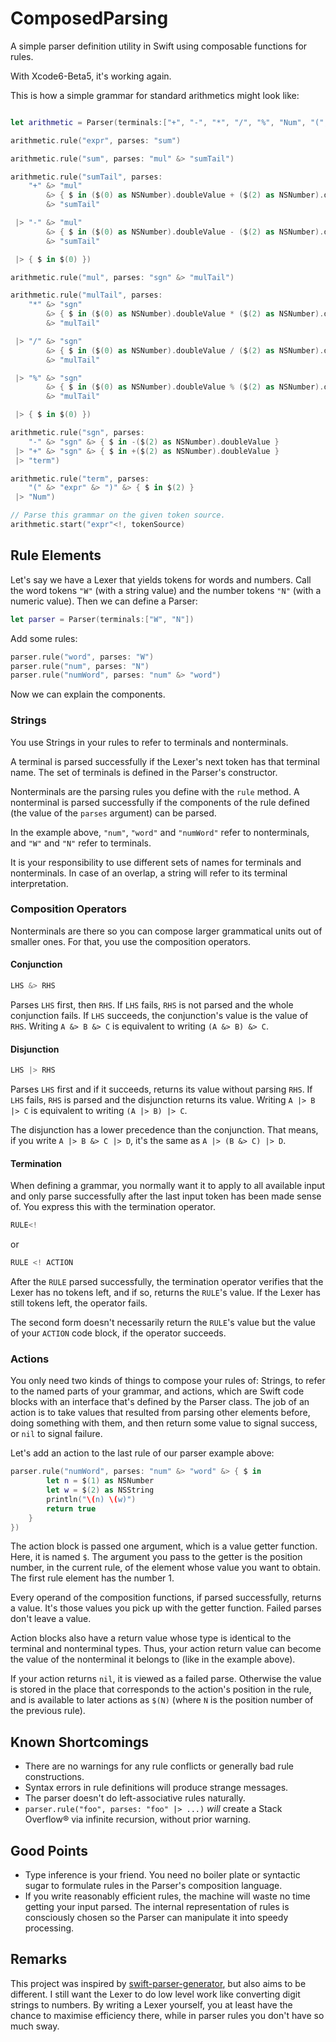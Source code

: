 ComposedParsing
===============

A simple parser definition utility in Swift using composable functions for rules.

With Xcode6-Beta5, it's working again.

This is how a simple grammar for standard arithmetics might look like:

```swift

let arithmetic = Parser(terminals:["+", "-", "*", "/", "%", "Num", "(", ")"])

arithmetic.rule("expr", parses: "sum")

arithmetic.rule("sum", parses: "mul" &> "sumTail")

arithmetic.rule("sumTail", parses:
    "+" &> "mul"
        &> { $ in ($(0) as NSNumber).doubleValue + ($(2) as NSNumber).doubleValue }
        &> "sumTail"

 |> "-" &> "mul"
        &> { $ in ($(0) as NSNumber).doubleValue - ($(2) as NSNumber).doubleValue }
        &> "sumTail"

 |> { $ in $(0) })

arithmetic.rule("mul", parses: "sgn" &> "mulTail")

arithmetic.rule("mulTail", parses:
    "*" &> "sgn"
        &> { $ in ($(0) as NSNumber).doubleValue * ($(2) as NSNumber).doubleValue }
        &> "mulTail"

 |> "/" &> "sgn"
        &> { $ in ($(0) as NSNumber).doubleValue / ($(2) as NSNumber).doubleValue }
        &> "mulTail"

 |> "%" &> "sgn"
        &> { $ in ($(0) as NSNumber).doubleValue % ($(2) as NSNumber).doubleValue }
        &> "mulTail"

 |> { $ in $(0) })

arithmetic.rule("sgn", parses:
    "-" &> "sgn" &> { $ in -($(2) as NSNumber).doubleValue }
 |> "+" &> "sgn" &> { $ in +($(2) as NSNumber).doubleValue }
 |> "term")

arithmetic.rule("term", parses:
    "(" &> "expr" &> ")" &> { $ in $(2) }
 |> "Num")

// Parse this grammar on the given token source.
arithmetic.start("expr"<!, tokenSource)
```

## Rule Elements

Let's say we have a Lexer that yields tokens for words and numbers.  Call the word tokens `"W"` (with a string value) and the number tokens `"N"` (with a numeric value).  Then we can define a Parser:

```swift
let parser = Parser(terminals:["W", "N"])
```

Add some rules:

```swift
parser.rule("word", parses: "W")
parser.rule("num", parses: "N")
parser.rule("numWord", parses: "num" &> "word")
```

Now we can explain the components.

### Strings

You use Strings in your rules to refer to terminals and nonterminals.

A terminal is parsed successfully if the Lexer's next token has that terminal name.  The set of terminals is defined in the Parser's constructor.

Nonterminals are the parsing rules you define with the `rule` method.  A nonterminal is parsed successfully if the components of the rule defined (the value of the `parses` argument) can be parsed.

In the example above, `"num"`, `"word"` and `"numWord"` refer to nonterminals, and `"W"` and `"N"` refer to terminals.

It is your responsibility to use different sets of names for terminals and nonterminals.  In case of an overlap, a string will refer to its terminal interpretation.

### Composition Operators

Nonterminals are there so you can compose larger grammatical units out of smaller ones.  For that, you use the composition operators.

#### Conjunction
```swift
LHS &> RHS
```
Parses `LHS` first, then `RHS`.  If `LHS` fails, `RHS` is not parsed and the whole conjunction fails.  If `LHS` succeeds, the conjunction's value is the value of `RHS`.  Writing `A &> B &> C` is equivalent to writing `(A &> B) &> C`.

#### Disjunction
```swift
LHS |> RHS
```
Parses `LHS` first and if it succeeds, returns its value without parsing `RHS`.  If `LHS` fails, `RHS` is parsed and the disjunction returns its value.  Writing `A |> B |> C` is equivalent to writing `(A |> B) |> C`.

The disjunction has a lower precedence than the conjunction.  That means, if you write `A |> B &> C |> D`, it's the same as `A |> (B &> C) |> D`.

#### Termination

When defining a grammar, you normally want it to apply to all available input and only parse successfully after the last input token has been made sense of.  You express this with the termination operator.

```swift
RULE<!
```
or

```swift
RULE <! ACTION
```

After the `RULE` parsed successfully, the termination operator verifies that the Lexer has no tokens left, and if so, returns the `RULE`'s value.  If the Lexer has still tokens left, the operator fails.

The second form doesn't necessarily return the `RULE`'s value but the value of your `ACTION` code block, if the operator succeeds.

### Actions

You only need two kinds of things to compose your rules of: Strings, to refer to the named parts of your grammar, and actions, which are Swift code blocks with an interface that's defined by the Parser class.  The job of an action is to take values that resulted from parsing other elements before, doing something with them, and then return some value to signal success, or `nil` to signal failure.

Let's add an action to the last rule of our parser example above:

```swift
parser.rule("numWord", parses: "num" &> "word" &> { $ in
		let n = $(1) as NSNumber
		let w = $(2) as NSString
		println("\(n) \(w)")
		return true
	}})
```

The action block is passed one argument, which is a value getter function.  Here, it is named `$`.  The argument you pass to the getter is the position number, in the current rule, of the element whose value you want to obtain.  The first rule element has the number 1.

Every operand of the composition functions, if parsed successfully, returns a value.  It's those values you pick up with the getter function.  Failed parses don't leave a value.

Action blocks also have a return value whose type is identical to the terminal and nonterminal types.  Thus, your action return value can become the value of the nonterminal it belongs to (like in the example above).

If your action returns `nil`, it is viewed as a failed parse.  Otherwise the value is stored in the place that corresponds to the action's position in the rule, and is available to later actions as `$(N)` (where `N` is the position number of the previous rule).

## Known Shortcomings

- There are no warnings for any rule conflicts or generally bad rule constructions.
- Syntax errors in rule definitions will produce strange messages.
- The parser doesn't do left-associative rules naturally.
- `parser.rule("foo", parses: "foo" |> ...)` *will* create a Stack Overflow® via infinite recursion, without prior warning.

## Good Points

- Type inference is your friend.  You need no boiler plate or syntactic sugar to formulate rules in the Parser's composition language.
- If you write reasonably efficient rules, the machine will waste no time getting your input parsed.  The internal representation of rules is consciously chosen so the Parser can manipulate it into speedy processing.

## Remarks

This project was inspired by  [swift-parser-generator](https://github.com/dparnell/swift-parser-generator), but also aims to be different.  I still want the Lexer to do low level work like converting digit strings to numbers.  By writing a Lexer yourself, you at least have the chance to maximise efficiency there, while in parser rules you don't have so much sway.
